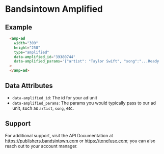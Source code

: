 # Bandsintown Amplified

## Example

```html
  <amp-ad
    width="300"
    height="250"
    type="amplified"
    data-amplified_id="39380744"
    data-amplified_params='{"artist": "Taylor Swift", "song":"...Ready for It?"}'
  >
  </amp-ad>
```

## Data Attributes

- `data-amplified_id`: The id for your ad unit
- `data-amplified_params`: The params you would typically pass to our ad unit, such as `artist`, `song`, etc.

## Support

For additional support, visit the API Documentation at https://publishers.bandsintown.com or https://tonefuse.com; you can also reach out to your account manager.
